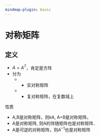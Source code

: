 ```yaml
---
mindmap-plugin: basic
---
```


# 对称矩阵

## 定义
- $A=A^T$，肯定是方阵
- 分为
	- - 实对称矩阵
	- - 复对称矩阵，在复数域上

性质
- A,B是对称矩阵，则kA, A+B是对称矩阵，
- A是对称矩阵, 则A的伴随矩阵也是对称矩阵．
-  A是可逆的对称矩阵，则$A^{-1}$也是对称矩阵